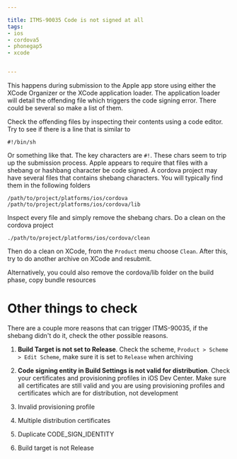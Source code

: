 ```yaml
---

title: ITMS-90035 Code is not signed at all
tags:
- ios
- cordova5
- phonegap5
- xcode


---
```


This happens during submission to the Apple app store using either the XCode Organizer or the XCode application loader. The application loader will detail the offending file which triggers the code signing error. There could be several so make a list of them. 

Check the offending files by inspecting their contents using a code editor. Try to see if there is a line that is similar to

~~~
#!/bin/sh
~~~

Or something like that. The key characters are `#!`. These chars seem to trip up the submission process. Apple appears to require that files with a shebang or hashbang character be code signed. A cordova project may have several files that contains shebang characters. You will typically find them in the following folders

~~~
/path/to/project/platforms/ios/cordova
/path/to/project/platforms/ios/cordova/lib
~~~

Inspect every file and simply remove the shebang chars. Do a clean on the cordova project

~~~
./path/to/project/platforms/ios/cordova/clean
~~~

Then do a clean on XCode, from the `Product` menu choose `Clean`. After this, try to do another archive on XCode and resubmit.

Alternatively, you could also remove the cordova/lib folder on the build phase, copy bundle resources

# Other things to check 

There are a couple more reasons that can trigger ITMS-90035, if the shebang didn't do it, check the other possible reasons.

1. **Build Target is not set to Release**. Check the scheme, `Product > Scheme > Edit Scheme`, make sure it is set to `Release` when archiving
2. **Code signing entity in Build Settings is not valid for distribution**. Check your certificates and provisioning profiles in iOS Dev Center. Make sure all certificates are still valid and you are using provisioning profiles and certificates which are for distribution, not development




1. Invalid provisioning profile

3. Multiple distribution certificates
4. Duplicate CODE_SIGN_IDENTITY
5. Build target is not Release


